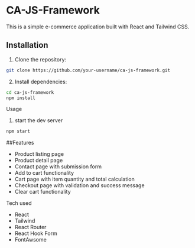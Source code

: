 
# CA-JS-Framework

This is a simple e-commerce application built with React and Tailwind CSS.

## Installation

1. Clone the repository:

```bash
git clone https://github.com/your-username/ca-js-framework.git
```
2. Install dependencies:
```bash
cd ca-js-framework
npm install
```
Usage
1. start the dev server 
```bash
npm start
```

##Features
- Product listing page
- Product detail page
- Contact page with submission form
- Add to cart functionality
- Cart page with item quantity and total calculation
- Checkout page with validation and success message
- Clear cart functionality

Tech used 
- React
- Tailwind
- React Router
- React Hook Form
- FontAwsome


